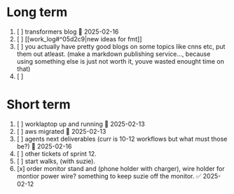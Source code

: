 # Long term
1. [ ] transformers blog 📅 2025-02-16 
2. [ ] [[work_log#^05d2c9|new ideas for fmt]]
3. [ ] you actually have pretty good blogs on some topics like cnns etc, put them out atleast. (make a markdown publishing service..., because using something else is just not worth it, youve wasted enought time on that)
4. [ ] 

# Short term

1. [ ] worklaptop up and running 📅 2025-02-13 
2. [ ] aws migrated 📅 2025-02-13 
3. [ ] agents next deliverables (curr is 10-12 workflows but what must those be?) 📅 2025-02-16 
4. [ ] other tickets of sprint 12.
5. [ ] start walks, (with suzie).
6. [x] order monitor stand and (phone holder with charger), wire holder for montior power wire? something to keep suzie off the monitor. ✅ 2025-02-12
